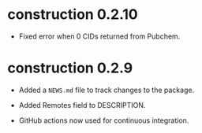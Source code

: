 # construction 0.2.10

* Fixed error when 0 CIDs returned from Pubchem.

# construction 0.2.9

* Added a `NEWS.md` file to track changes to the package.

* Added Remotes field to DESCRIPTION.

* GitHub actions now used for continuous integration.
